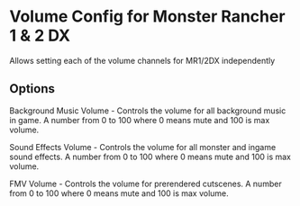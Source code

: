 # Volume Config for Monster Rancher 1 & 2 DX

Allows setting each of the volume channels for MR1/2DX independently

## Options

Background Music Volume - Controls the volume for all background music in game. A number from 0 to 100 where 0 means
mute and 100 is max volume.

Sound Effects Volume - Controls the volume for all monster and ingame sound effects. A number from 0 to 100 where 0
means mute and 100 is max volume.

FMV Volume - Controls the volume for prerendered cutscenes. A number from 0 to 100 where 0 means mute and 100 is max
volume.
